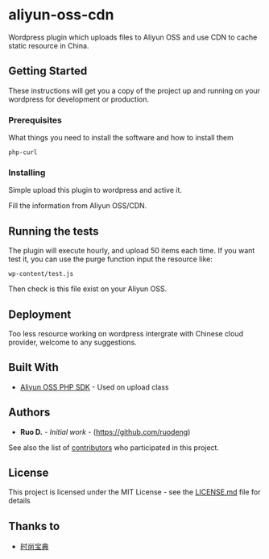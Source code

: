 # aliyun-oss-cdn

Wordpress plugin which uploads files to Aliyun OSS and use CDN to cache static resource in China.

## Getting Started

These instructions will get you a copy of the project up and running on your wordpress for development or production.

### Prerequisites

What things you need to install the software and how to install them

```
php-curl
```

### Installing

Simple upload this plugin to wordpress and active it.

Fill the information from Aliyun OSS/CDN.

## Running the tests

The plugin will execute hourly, and upload 50 items each time.
If you want test it, you can use the purge function input the resource like:
```
wp-content/test.js
```
Then check is this file exist on your Aliyun OSS.


## Deployment

Too less resource working on wordpress intergrate with Chinese cloud provider, welcome to any suggestions.

## Built With

* [Aliyun OSS PHP SDK](https://github.com/aliyun/aliyun-oss-php-sdk) - Used on upload class


## Authors

* **Ruo D.** - *Initial work* - (https://github.com/ruodeng)

See also the list of [contributors](https://github.com/your/project/contributors) who participated in this project.

## License

This project is licensed under the MIT License - see the [LICENSE.md](LICENSE.md) file for details

## Thanks to

* [时尚宝典](https://shishangbaodian.com) 
